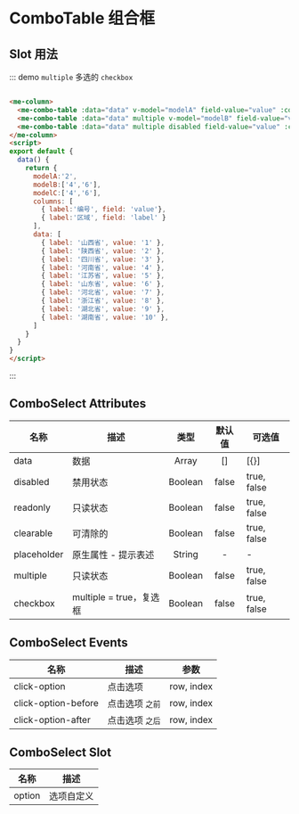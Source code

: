 
# ComboTable 组合框


## Slot 用法
::: demo `multiple` 多选的 `checkbox`
```html

<me-column>
  <me-combo-table :data="data" v-model="modelA" field-value="value" :columns="columns" field-label="label"> </me-combo-table>
  <me-combo-table :data="data" multiple v-model="modelB" field-value="value" :columns="columns" field-label="label"> </me-combo-table>
  <me-combo-table :data="data" multiple disabled field-value="value" :columns="columns" field-label="label" v-model="modelC" > </me-combo-table>
</me-column>
<script>
export default {
  data() {
    return {
      modelA:'2',
      modelB:['4','6'],
      modelC:['4','6'],
      columns: [
        { label:'编号', field: 'value'},
        { label:'区域', field: 'label' }
      ],
      data: [
        { label: '山西省', value: '1' },
        { label: '陕西省', value: '2' },
        { label: '四川省', value: '3' },
        { label: '河南省', value: '4' },
        { label: '江苏省', value: '5' },
        { label: '山东省', value: '6' },
        { label: '河北省', value: '7' },
        { label: '浙江省', value: '8' },
        { label: '湖北省', value: '9' },
        { label: '湖南省', value: '10' },
      ]
    }
  }
}
</script>
```
:::


## ComboSelect Attributes
| 名称        | 描述                    |  类型   | 默认值 | 可选值      |
| ----------- | ----------------------- | :-----: | :----: | ----------- |
| data        | 数据                    |  Array  |   []   | [{}]        |
| disabled    | 禁用状态                | Boolean | false  | true, false |
| readonly    | 只读状态                | Boolean | false  | true, false |
| clearable   | 可清除的                | Boolean | false  | true, false |
| placeholder | 原生属性 - 提示表述     | String  |   -    | -           |
| multiple    | 只读状态                | Boolean | false  | true, false |
| checkbox    | multiple = true，复选框 | Boolean | false  | true, false |

## ComboSelect Events
| 名称                | 描述            |    参数    |
| ------------------- | --------------- | :--------: |
| click-option        | 点击选项        | row, index |
| click-option-before | 点击选项 `之前` | row, index |
| click-option-after  | 点击选项 `之后` | row, index |

## ComboSelect Slot
| 名称   | 描述       |
| ------ | ---------- |
| option | 选项自定义 |